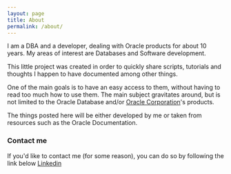 ```yaml
---
layout: page
title: About
permalink: /about/
---
```


I am a DBA and a developer, dealing with Oracle products for about 10 years.
My areas of interest are Databases and Software development.

This little project was created in order to quickly share scripts,
tutorials and thoughts I happen to have documented among other things.

One of the main goals is to have an easy access to them,
without having to read too much how to use them.
The main subject gravitates around, but is not limited to
the Oracle Database and/or [Oracle Corporation](https://www..oracle.com)'s products.

The things posted here will be either developed by me or taken from resources such as the Oracle Documentation.
### Contact me

If you'd like to contact me (for some reason), you can do so by following the link below
[Linkedin](https://www.linkedin.com/in/svetoslavshushkov/)
